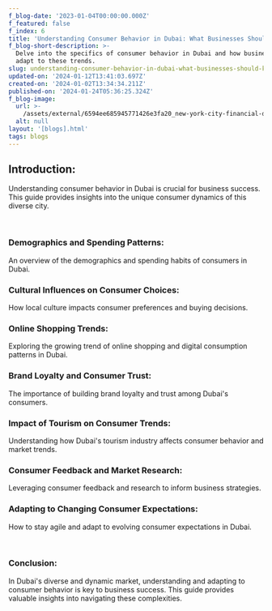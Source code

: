 ```yaml
---
f_blog-date: '2023-01-04T00:00:00.000Z'
f_featured: false
f_index: 6
title: 'Understanding Consumer Behavior in Dubai: What Businesses Should Know'
f_blog-short-description: >-
  Delve into the specifics of consumer behavior in Dubai and how businesses can
  adapt to these trends.
slug: understanding-consumer-behavior-in-dubai-what-businesses-should-know
updated-on: '2024-01-12T13:41:03.697Z'
created-on: '2024-01-02T13:34:34.211Z'
published-on: '2024-01-24T05:36:25.324Z'
f_blog-image:
  url: >-
    /assets/external/6594ee685945771426e3fa20_new-york-city-financial-district-with-clouds.jpg
  alt: null
layout: '[blogs].html'
tags: blogs
---
```


Introduction:
-------------

Understanding consumer behavior in Dubai is crucial for business success. This guide provides insights into the unique consumer dynamics of this diverse city.

‍

### Demographics and Spending Patterns:

An overview of the demographics and spending habits of consumers in Dubai.

### Cultural Influences on Consumer Choices:

How local culture impacts consumer preferences and buying decisions.

### Online Shopping Trends:

Exploring the growing trend of online shopping and digital consumption patterns in Dubai.

### Brand Loyalty and Consumer Trust:

The importance of building brand loyalty and trust among Dubai's consumers.

### Impact of Tourism on Consumer Trends:

Understanding how Dubai's tourism industry affects consumer behavior and market trends.

### Consumer Feedback and Market Research:

Leveraging consumer feedback and research to inform business strategies.

### Adapting to Changing Consumer Expectations:

How to stay agile and adapt to evolving consumer expectations in Dubai.

‍

### Conclusion:

In Dubai's diverse and dynamic market, understanding and adapting to consumer behavior is key to business success. This guide provides valuable insights into navigating these complexities.
